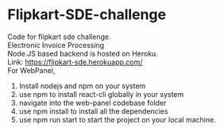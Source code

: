 # Flipkart-SDE-challenge
Code for flipkart sde challenge.<br> 
Electronic Invoice Processing <br>
Node.JS based backend is hosted on Heroku.<br> 
Link: ​https://flipkart-sde.herokuapp.com/ <br>
For WebPanel,<br>
1. Install nodejs and npm on your system <br>
2. use npm to install react-cli globally in your system <br>
3. navigate into the web-panel codebase folder <br>
4. use npm install to install all the dependencies <br>
5. use npm run start to start the project on your local machine. <br>
